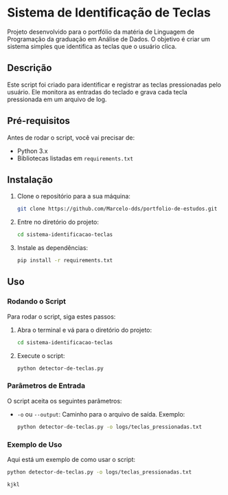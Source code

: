 # Sistema de Identificação de Teclas

Projeto desenvolvido para o portfólio da matéria de Linguagem de Programação da graduação em Análise de Dados. O objetivo é criar um sistema simples que identifica as teclas que o usuário clica.

## Descrição

Este script foi criado para identificar e registrar as teclas pressionadas pelo usuário. Ele monitora as entradas do teclado e grava cada tecla pressionada em um arquivo de log.

## Pré-requisitos

Antes de rodar o script, você vai precisar de:

- Python 3.x
- Bibliotecas listadas em `requirements.txt`

## Instalação

1. Clone o repositório para a sua máquina:
    ```bash
    git clone https://github.com/Marcelo-dds/portfolio-de-estudos.git
    ```
2. Entre no diretório do projeto:
    ```bash
    cd sistema-identificacao-teclas
    ```
3. Instale as dependências:
    ```bash
    pip install -r requirements.txt
    ```

## Uso

### Rodando o Script

Para rodar o script, siga estes passos:

1. Abra o terminal e vá para o diretório do projeto:
    ```bash
    cd sistema-identificacao-teclas
    ```
2. Execute o script:
    ```bash
    python detector-de-teclas.py
    ```

### Parâmetros de Entrada

O script aceita os seguintes parâmetros:

- `-o` ou `--output`: Caminho para o arquivo de saída. Exemplo:
    ```bash
    python detector-de-teclas.py -o logs/teclas_pressionadas.txt
    ```

### Exemplo de Uso

Aqui está um exemplo de como usar o script:

```bash
python detector-de-teclas.py -o logs/teclas_pressionadas.txt

kjkl
